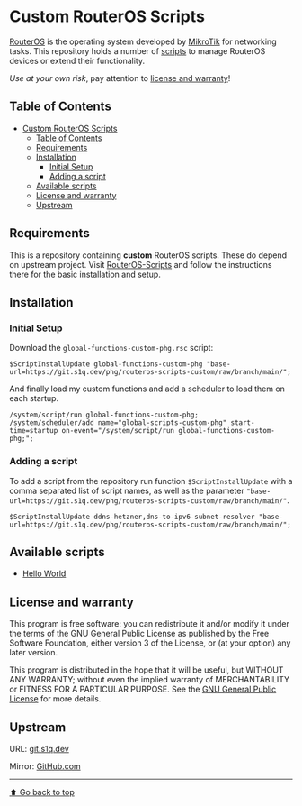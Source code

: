 # Custom RouterOS Scripts

[RouterOS](https://mikrotik.com/software) is the operating system developed
by [MikroTik](https://mikrotik.com/aboutus) for networking tasks. This
repository holds a number of [scripts](https://wiki.mikrotik.com/wiki/Manual:Scripting)
to manage RouterOS devices or extend their functionality.

*Use at your own risk*, pay attention to
[license and warranty](#license-and-warranty)!

## Table of Contents

- [Custom RouterOS Scripts](#custom-routeros-scripts)
  - [Table of Contents](#table-of-contents)
  - [Requirements](#requirements)
  - [Installation](#installation)
    - [Initial Setup](#initial-setup)
    - [Adding a script](#adding-a-script)
  - [Available scripts](#available-scripts)
  - [License and warranty](#license-and-warranty)
  - [Upstream](#upstream)

## Requirements

This is a repository containing **custom** RouterOS scripts. These do depend
on upstream project. Visit
[RouterOS-Scripts](https://git.eworm.de/cgit/routeros-scripts/about/) and
follow the instructions there for the basic installation and setup.

## Installation

### Initial Setup

Download the `global-functions-custom-phg.rsc` script:

```rsc
$ScriptInstallUpdate global-functions-custom-phg "base-url=https://git.s1q.dev/phg/routeros-scripts-custom/raw/branch/main/";
```

And finally load my custom functions and add a scheduler to load them on each startup.

```rsc
/system/script/run global-functions-custom-phg;
/system/scheduler/add name="global-scripts-custom-phg" start-time=startup on-event="/system/script/run global-functions-custom-phg;";
```

### Adding a script

To add a script from the repository run function `$ScriptInstallUpdate` with a comma separated list of script names, as well as the parameter `"base-url=https://git.s1q.dev/phg/routeros-scripts-custom/raw/branch/main/"`.

```rsc
$ScriptInstallUpdate ddns-hetzner,dns-to-ipv6-subnet-resolver "base-url=https://git.s1q.dev/phg/routeros-scripts-custom/raw/branch/main/";
```

## Available scripts

- [Hello World](doc/hello-world.md)

## License and warranty

This program is free software: you can redistribute it and/or modify
it under the terms of the GNU General Public License as published by
the Free Software Foundation, either version 3 of the License, or
(at your option) any later version.

This program is distributed in the hope that it will be useful,
but WITHOUT ANY WARRANTY; without even the implied warranty of
MERCHANTABILITY or FITNESS FOR A PARTICULAR PURPOSE.  See the
[GNU General Public License](COPYING.md) for more details.

## Upstream

URL:
[git.s1q.dev](https://git.s1q.dev/phg/routeros-scripts-custom)

Mirror:
[GitHub.com](https://github.com/shokinn/routeros-scripts-custom)

---
[⬆️ Go back to top](#top)
